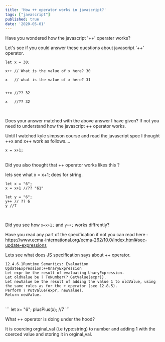 ```yaml
---
title: 'How ++ operator works in javascript?'
tags: ["javascript"]
published: true
date: '2020-05-01'
---
```


Have you wondered how the javascript '++' operater works?

Let's see if you could answer these questions about javascript '++' operator.


```
let x = 30;

x++ // What is the value of x here? 30

x   // what is the value of x here? 31


++x //?? 32

x   //?? 32
```
<br>

Does your answer matched with the above answer I have given? If not you need to understand how the javascript ++ operator works.

Until I watched kyle simpson course and read the javascript spec I thought ++x and x++ work as follows....


```
x = x+1;
```
<br>
Did you also thought that ++ operator works likes this ?

lets see what x = x+1; does for string.

```
let x = "6";
x = x+1 //?? "61"

let y = "6";
y++ // ?? 6
y //7
```
<br>

Did you see how ```x=x+1;``` and ```y++;``` works diffrently?

Have you read any part of the specification if not you can read here : https://www.ecma-international.org/ecma-262/10.0/index.html#sec-update-expressions

Lets see what does JS specification says about ++ operator.

```
12.4.6.1Runtime Semantics: Evaluation
UpdateExpression:++UnaryExpression
Let expr be the result of evaluating UnaryExpression.
Let oldValue be ? ToNumber(? GetValue(expr)).
Let newValue be the result of adding the value 1 to oldValue, using the same rules as for the + operator (see 12.8.5).
Perform ? PutValue(expr, newValue).
Return newValue.
```

<br>
```
let x= "6";
plusPlus(x); //7
```
<br>


What ++ operator is doing under the hood?

It is coercing orginal_val (i.e type:string)  to number and adding 1 with the coerced value and storing it in orginal_val.




